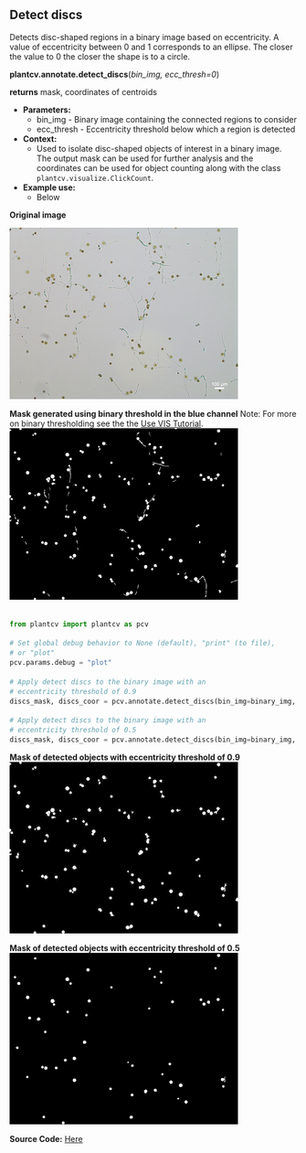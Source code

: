 ## Detect discs 

Detects disc-shaped regions in a binary image based on eccentricity.
A value of eccentricity between 0 and 1 corresponds to an ellipse.
The closer the value to 0 the closer the shape is to a circle.

**plantcv.annotate.detect_discs**(*bin_img, ecc_thresh=0*)

**returns** mask, coordinates of centroids

- **Parameters:**
    - bin_img - Binary image containing the connected regions to consider
    - ecc_thresh - Eccentricity threshold below which a region is detected
- **Context:**
    - Used to isolate disc-shaped objects of interest in a binary image. The output mask can be used for further analysis and the coordinates can be used for object counting along with the class `plantcv.visualize.ClickCount`.
- **Example use:**
    - Below

**Original image**

![ori_im](img/documentation_images/visualize_click_count/count_img.jpg)

**Mask generated using binary threshold in the blue channel**
Note: For more on binary thresholding see the the [Use VIS Tutorial](vis_tutorial.md).
![bin_im](img/documentation_images/detect_discs/discs_pre_scaled.png)

```python

from plantcv import plantcv as pcv

# Set global debug behavior to None (default), "print" (to file),
# or "plot"
pcv.params.debug = "plot"

# Apply detect discs to the binary image with an
# eccentricity threshold of 0.9
discs_mask, discs_coor = pcv.annotate.detect_discs(bin_img=binary_img, ecc_thresh=0.9)

# Apply detect discs to the binary image with an
# eccentricity threshold of 0.5
discs_mask, discs_coor = pcv.annotate.detect_discs(bin_img=binary_img, ecc_thresh=0.5)

```

**Mask of detected objects with eccentricity threshold of 0.9**
![count_im](img/documentation_images/visualize_click_count/count_mask.png)

**Mask of detected objects with eccentricity threshold of 0.5**
![count_im](img/documentation_images/detect_discs/discs_mask_scaled.png)

**Source Code:** [Here](https://github.com/danforthcenter/plantcv/blob/master/plantcv/plantcv/detect_discs.py)
